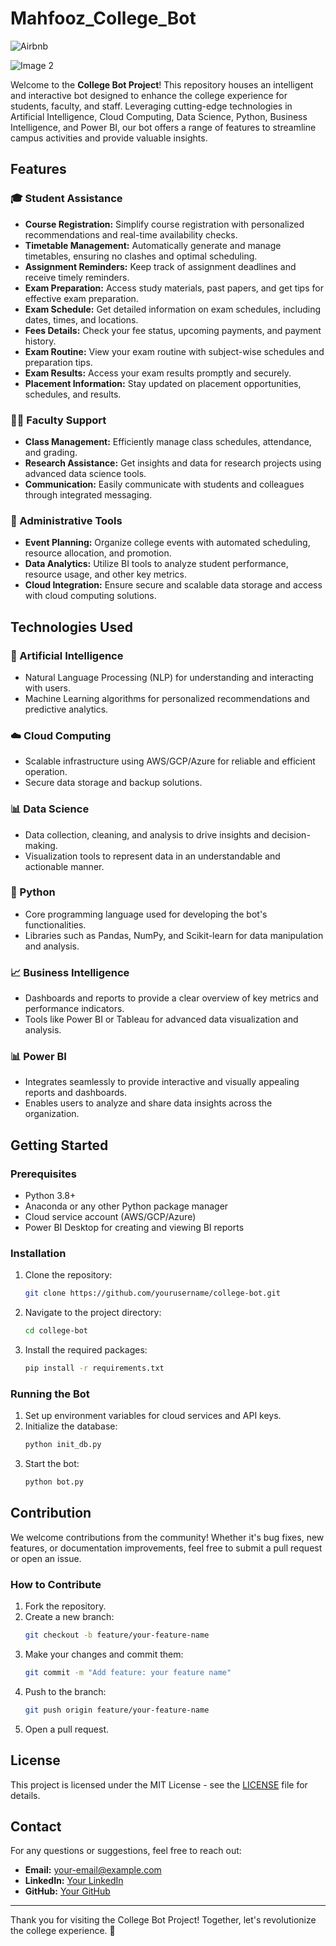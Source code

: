 # Mahfooz_College_Bot
![Airbnb](https://www.google.com/search?sca_esv=ca6b902a93853820&sca_upv=1&sxsrf=ADLYWII6LKiTIuAbaRQy07NZkvI6-BLMSQ:1717870755750&q=college+bot&udm=2&fbs=AEQNm0COtQ6qE5snXClm_cWqGTLX_jMP5V4l2v9LemFtanifXVoSDc4z6nO25TAUUgCi_PqCbebMxH2l70BIpVN1tqaotXuhxLKSz0A7jFus2NRBE1IzXbKlu4T6U4i0S56MHfKseo1LkFYlRacP3ANIt81UHHz_xmAfwY47cvJIyr8IDpHSNdh5YyClmG0uHzxOx4K9hegDLLwym00ZuHOE4WKtb1FDJw&sa=X&ved=2ahUKEwj1maqhz8yGAxWos1YBHQmwAZ0QtKgLegQIFhAB&biw=1536&bih=695&dpr=1.25#vhid=zUb6WkuV3xCimM&vssid=mosaic.jpg) 

![Image 2](https://www.google.com/search?sca_esv=ca6b902a93853820&sca_upv=1&sxsrf=ADLYWII6LKiTIuAbaRQy07NZkvI6-BLMSQ:1717870755750&q=college+bot&udm=2&fbs=AEQNm0COtQ6qE5snXClm_cWqGTLX_jMP5V4l2v9LemFtanifXVoSDc4z6nO25TAUUgCi_PqCbebMxH2l70BIpVN1tqaotXuhxLKSz0A7jFus2NRBE1IzXbKlu4T6U4i0S56MHfKseo1LkFYlRacP3ANIt81UHHz_xmAfwY47cvJIyr8IDpHSNdh5YyClmG0uHzxOx4K9hegDLLwym00ZuHOE4WKtb1FDJw&sa=X&ved=2ahUKEwj1maqhz8yGAxWos1YBHQmwAZ0QtKgLegQIFhAB&biw=1536&bih=695&dpr=1.25#vhid=lagbLJfBPLgk_M&vssid=mosaic)


Welcome to the **College Bot Project**! This repository houses an intelligent and interactive bot designed to enhance the college experience for students, faculty, and staff. Leveraging cutting-edge technologies in Artificial Intelligence, Cloud Computing, Data Science, Python, Business Intelligence, and Power BI, our bot offers a range of features to streamline campus activities and provide valuable insights.

## Features

### 🎓 Student Assistance
- **Course Registration:** Simplify course registration with personalized recommendations and real-time availability checks.
- **Timetable Management:** Automatically generate and manage timetables, ensuring no clashes and optimal scheduling.
- **Assignment Reminders:** Keep track of assignment deadlines and receive timely reminders.
- **Exam Preparation:** Access study materials, past papers, and get tips for effective exam preparation.
- **Exam Schedule:** Get detailed information on exam schedules, including dates, times, and locations.
- **Fees Details:** Check your fee status, upcoming payments, and payment history.
- **Exam Routine:** View your exam routine with subject-wise schedules and preparation tips.
- **Exam Results:** Access your exam results promptly and securely.
- **Placement Information:** Stay updated on placement opportunities, schedules, and results.

### 🧑‍🏫 Faculty Support
- **Class Management:** Efficiently manage class schedules, attendance, and grading.
- **Research Assistance:** Get insights and data for research projects using advanced data science tools.
- **Communication:** Easily communicate with students and colleagues through integrated messaging.

### 🏢 Administrative Tools
- **Event Planning:** Organize college events with automated scheduling, resource allocation, and promotion.
- **Data Analytics:** Utilize BI tools to analyze student performance, resource usage, and other key metrics.
- **Cloud Integration:** Ensure secure and scalable data storage and access with cloud computing solutions.

## Technologies Used

### 🧠 Artificial Intelligence
- Natural Language Processing (NLP) for understanding and interacting with users.
- Machine Learning algorithms for personalized recommendations and predictive analytics.

### ☁️ Cloud Computing
- Scalable infrastructure using AWS/GCP/Azure for reliable and efficient operation.
- Secure data storage and backup solutions.

### 📊 Data Science
- Data collection, cleaning, and analysis to drive insights and decision-making.
- Visualization tools to represent data in an understandable and actionable manner.

### 🐍 Python
- Core programming language used for developing the bot's functionalities.
- Libraries such as Pandas, NumPy, and Scikit-learn for data manipulation and analysis.

### 📈 Business Intelligence
- Dashboards and reports to provide a clear overview of key metrics and performance indicators.
- Tools like Power BI or Tableau for advanced data visualization and analysis.

### 📊 Power BI
- Integrates seamlessly to provide interactive and visually appealing reports and dashboards.
- Enables users to analyze and share data insights across the organization.

## Getting Started

### Prerequisites
- Python 3.8+
- Anaconda or any other Python package manager
- Cloud service account (AWS/GCP/Azure)
- Power BI Desktop for creating and viewing BI reports

### Installation
1. Clone the repository:
    ```sh
    git clone https://github.com/yourusername/college-bot.git
    ```
2. Navigate to the project directory:
    ```sh
    cd college-bot
    ```
3. Install the required packages:
    ```sh
    pip install -r requirements.txt
    ```

### Running the Bot
1. Set up environment variables for cloud services and API keys.
2. Initialize the database:
    ```sh
    python init_db.py
    ```
3. Start the bot:
    ```sh
    python bot.py
    ```

## Contribution

We welcome contributions from the community! Whether it's bug fixes, new features, or documentation improvements, feel free to submit a pull request or open an issue.

### How to Contribute
1. Fork the repository.
2. Create a new branch:
    ```sh
    git checkout -b feature/your-feature-name
    ```
3. Make your changes and commit them:
    ```sh
    git commit -m "Add feature: your feature name"
    ```
4. Push to the branch:
    ```sh
    git push origin feature/your-feature-name
    ```
5. Open a pull request.

## License

This project is licensed under the MIT License - see the [LICENSE](LICENSE) file for details.

## Contact

For any questions or suggestions, feel free to reach out:
- **Email:** your-email@example.com
- **LinkedIn:** [Your LinkedIn](https://www.linkedin.com/in/yourprofile)
- **GitHub:** [Your GitHub](https://github.com/yourusername)

---

Thank you for visiting the College Bot Project! Together, let's revolutionize the college experience. 🚀
```

